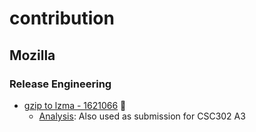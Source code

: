 # contribution

## Mozilla

### Release Engineering
- [gzip to lzma - 1621066](https://bugzilla.mozilla.org/show_bug.cgi?id=1621066) :rocket:
  - [Analysis](./1621066/a3.md): Also used as submission for CSC302 A3
  
